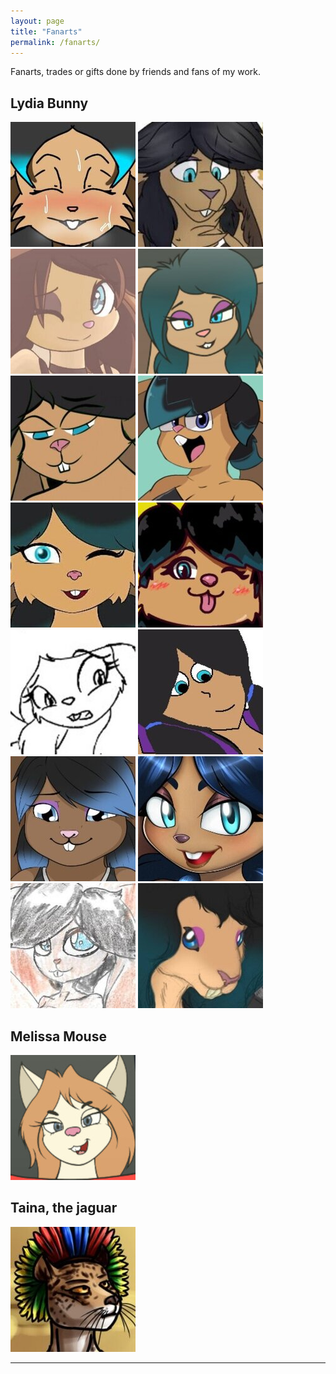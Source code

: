 ```yaml
---
layout: page
title: "Fanarts"
permalink: /fanarts/
---
```


Fanarts, trades or gifts done by friends and fans of my work.

## Lydia Bunny

[![12geovannyart](/assets/img/ic_fanarts/12geovannyart_lydia.jpg)](https://www.deviantart.com/12geovannyart/art/Para-tei-juan-Lydia-the-rabbit-952838632 "Artwork by 12geovannyart")
![lozzybunz](/assets/img/ic_fanarts/lozzybunz_lydia.jpg "Artwork by Lozzybunz")
[![isr-4](/assets/img/ic_fanarts/isr4_lydia.jpg)](https://www.deviantart.com/isr-4/art/lydia-how-do-i-look-874752295 "Artwork by ISR-4")
[![barn-flakes](/assets/img/ic_fanarts/barn-flakes_lydia3.jpg)](https://www.deviantart.com/barn-flakes/art/red-and-blue-920726515 "Artwork by Barn-flakes")
[![dakln](/assets/img/ic_fanarts/dakln_lydia.jpg)](https://www.furaffinity.net/view/36814526 "Artwork by Dakln")
[![teluzer](/assets/img/ic_fanarts/teluzer_lydia.jpg)](https://www.deviantart.com/teluzer/art/lidya-844215829 "Artwork by Teluzer")
![mariitakamiya](/assets/img/ic_fanarts/mariitakamiya_lydia.jpg "Artwork by Mariitakamiya")
![lemon-man](/assets/img/ic_fanarts/lemonman_lydia.jpg "Artwork by Lemon-man")
[![barn-flakes](/assets/img/ic_fanarts/barn-flakes_lydia2.jpg)](https://www.deviantart.com/barn-flakes/art/mutation-829156933 "Artwork by Barn-flakes")
[![punkfrommarz](/assets/img/ic_fanarts/jesse_lydia.jpg)](https://www.deviantart.com/punkfrommarz/art/lydia-821730670 "Artwork by Punkfrommarz")
[![space-seacow](/assets/img/ic_fanarts/space-seacow_lydia.jpg)](https://www.deviantart.com/space-seacow/art/at-it-s-mozart-i-swear-813620575 "Artwork by Space-seacow")
[![amyrose116](/assets/img/ic_fanarts/amyrose116_lydia.jpg)](https://www.deviantart.com/amyrose116/art/a-t-teixeira-juan-807351012 "Artwork by Amyrose116")
[![roji-panty-complex](/assets/img/ic_fanarts/roji_lydia.jpg)](https://www.deviantart.com/roji-panty-complex/art/trade-lydia-is-a-bun-795139962 "Artwork by Roji-panty-complex")
![cardinal-danadriel](/assets/img/ic_fanarts/danilocorrea_lydia.jpg "Artwork by Danilo Correa")

## Melissa Mouse

[![barn-flakes](/assets/img/ic_fanarts/barn-flakes_melissa.jpg)](https://www.deviantart.com/barn-flakes/art/red-and-blue-920726515 "Artwork by Barn-flakes")

## Taina, the jaguar
[![rat-of-the-darkages](/assets/img/ic_fanarts/samuel_thayna.jpg)](https://www.furaffinity.net/view/39642398 "Artwork by Rat-of-the-darkages")

- - - - - - - - - - -